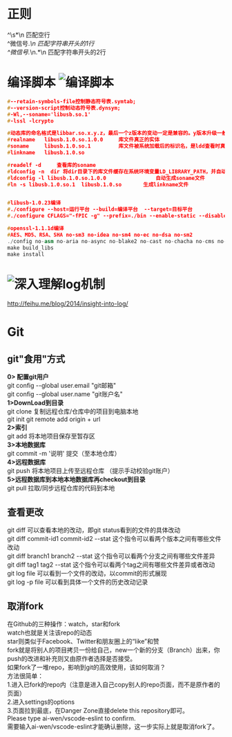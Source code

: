 # 正则
^\s*\n              匹配空行   
^微信号.*\n         匹配字符串开头的1行  
^微信号.*\n.*\n     匹配字符串开头的2行  

# 编译脚本 ![编译脚本](编译脚本)
```cpp
#--retain-symbols-file控制静态符号表.symtab;
#--version-script控制动态符号表.dynsym;
#-Wl,--soname='libusb.so.1'
#-lssl -lcrypto

#动态库的命名格式是libbar.so.x.y.z，最后一个z版本的变动一定是兼容的。y版本升级一般向前兼容。所以这个y和z不能写死。x版本变动一般是不兼容升级。
#realname 	libusb.1.0.so.1.0.0		库文件真正的实体
#soname		libusb.1.0.so.1			库文件被系统加载后的标识名，是ldd查看时真正的					
#linkname	libusb.1.0.so

#readelf -d 	查看库的soname
#ldconfig -n  dir 将dir目录下的库文件缓存在系统环境变量LD_LIBRARY_PATH，并自动生成对应的soname文件
#ldconfig -l libusb.1.0.so.1.0.0				自动生成soname文件
#ln -s libusb.1.0.so.1  libusb.1.0.so		生成linkname文件


#libusb-1.0.23编译
#./configure --host=运行平台 --build=编译平台  --target=目标平台
#./configure CFLAGS="-fPIC -g" --prefix=./bin --enable-static --disable-udev --host=mips64el-linux --build=mips64el-linux --target=mips64el-linux  

#openssl-1.1.1d编译
#AES、MD5、RSA、SHA no-sm3 no-idea no-sm4 no-ec no-dsa no-sm2
./config no-asm no-aria no-async no-blake2 no-cast no-chacha no-cms no-comp no-ct no-dso no-engine no-err no-md2 no-md4 no-mdc2 no-poly1305 no-rc2 no-rc4 no-rc5 no-ripemd no-seed  no-ts no-srp no-ui  no-siphash no-bf no-camellia no-ocsp  no-cmac  no-hw no-pic no-egd no-zlib  no-sse2  no-rfc3779 no-ssl no-ssl2 no-ssl3 no-tls no-unit-test no-tests no-sock  --prefix=./../lib/linux/x64		
make build_libs
make install

```

# ![深入理解log机制](http://feihu.me/blog/2014/insight-into-log/) 
http://feihu.me/blog/2014/insight-into-log/   
# Git
 
## git"食用"方式
**0> 配置git用户**  
	git config --global user.email  "git邮箱"  
	git config --global user.name "git账户名"  
**1>DownLoad到目录**  
	git clone 复制远程仓库/仓库中的项目到电脑本地  
	git init git remote add origin + url  
**2>索引**  
	git add 将本地项目保存至暂存区  
**3>本地数据库**  
	git commit -m '说明' 提交（至本地仓库）  
**4>远程数据库**  
	git push 将本地项目上传至远程仓库 （提示手动校验git账户）  
**5>远程数据库到本地本地数据库再checkout到目录**  
	git pull 拉取/同步远程仓库的代码到本地  

## 查看更改 
git diff   可以查看本地的改动，即git status看到的文件的具体改动  
git diff commit-id1 commit-id2 --stat   这个指令可以看两个版本之间有哪些文件改动  
git diff branch1 branch2 --stat  这个指令可以看两个分支之间有哪些文件差异  
git diff tag1 tag2 --stat 这个指令可以看两个tag之间有哪些文件差异或者改动  
git log  file 可以看到一个文件的改动，以commit的形式展现   
git log -p file 可以看到具体一个文件的历史改动记录  

## 取消fork
在Github的三种操作：watch，star和fork  
watch也就是关注该repo的动态  
star则类似于Facebook、Twitter和朋友圈上的“like”和赞  
fork就是将别人的项目拷贝一份给自己，new一个新的分支（Branch）出来，你push的改进和补充则又由原作者选择是否接受。  
如果fork了一堆repo，影响到git的高效使用，该如何取消？  
方法很简单：  
1.进入已fork的repo内（注意是进入自己copy别人的repo页面，而不是原作者的页面）  
2.进入settings的options  
3.页面拉到最底，在Danger Zone直接delete this repository即可。  
Please type ai-wen/vscode-eslint to confirm.  
需要输入ai-wen/vscode-eslint才能确认删除，这一步实际上就是取消fork了。  
